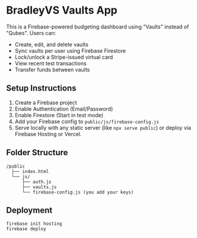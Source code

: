 # BradleyVS Vaults App

This is a Firebase-powered budgeting dashboard using "Vaults" instead of "Qubes". Users can:

- Create, edit, and delete vaults
- Sync vaults per user using Firebase Firestore
- Lock/unlock a Stripe-issued virtual card
- View recent test transactions
- Transfer funds between vaults

## Setup Instructions

1. Create a Firebase project
2. Enable Authentication (Email/Password)
3. Enable Firestore (Start in test mode)
4. Add your Firebase config to `public/js/firebase-config.js`
5. Serve locally with any static server (like `npx serve public`) or deploy via Firebase Hosting or Vercel.

## Folder Structure

```
/public
  ├── index.html
  └── js/
      ├── auth.js
      ├── vaults.js
      └── firebase-config.js (you add your keys)
```

## Deployment

```
firebase init hosting
firebase deploy
```